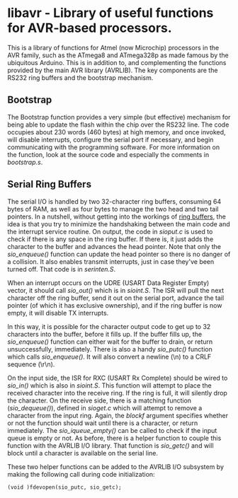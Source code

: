 # libavr - Library of useful functions for AVR-based processors.

This is a library of functions for Atmel (now Microchip) processors in
the AVR family, such as the ATmega8 and ATmega328p as made famous by
the ubiquitous Arduino.
This is in addition to, and complementing the functions provided by the
main AVR library (AVRLIB).
The key components are the RS232 ring buffers and the bootstrap mechanism.

## Bootstrap

The Bootstrap function provides a very simple (but effective) mechanism
for being able to update the flash within the chip over the RS232 line.
The code occupies about 230 words (460 bytes) at high memory, and once
invoked, will disable interrupts, configure the serial port if necessary,
and begin communicating with the programming software.
For more information on the function, look at the source code and
especially the comments in _bootstrap.s_.

## Serial Ring Buffers

The serial I/O is handled by two 32-character ring buffers, consuming
64 bytes of RAM, as well as four bytes to manage the two head and two
tail pointers.
In a nutshell, without getting into the workings of
[ring buffers](https://en.wikipedia.org/wiki/Circular_buffer),
the idea is that you try to minimize the handshaking between
the main code and the interrupt service routine.
On output, the code in _sioput.c_ is used to check if there is any space
in the ring buffer.
If there is, it just adds the character to the buffer and advances the
head pointer.
Note that only the *sio\_enqueue()* function can update the head pointer
so there is no danger of a collision.
It also enables transmit interrupts, just in case they've been turned off.
That code is in _serinten.S_.

When an interrupt occurs on the UDRE (USART Data Register Empty) vector,
it should call *sio\_out()* which is in _sioint.S_.
The ISR will pull the next character off the ring buffer, send it out
on the serial port, advance the tail pointer (of which it has exclusive
ownership), and if the ring buffer is now empty, it will disable TX
interrupts.

In this way, it is possible for the character output code to get up to
32 characters into the buffer, before it fills up.
If the buffer fills up, the *sio\_enqueue()* function can either wait
for the buffer to drain, or return unsuccessfully, immediately.
There is also a handy *sio\_putc()* function which calls *sio\_enqueue()*.
It will also convert a newline (\n) to a CRLF sequence (\r\n).

On the input side, the ISR for RXC (USART Rx Complete) should be wired
to *sio\_in()* which is also in _sioint.S_.
This function will attempt to place the received character into the
receive ring.
If the ring is full, it will silently drop the character.
On the receive side, there is a matching function (*sio\_dequeue()*),
defined in _sioget.c_ which will attempt to remove a character from the
input ring.
Again, the *blockf* argument specifies whether or not the function should
wait until there is a character, or return immediately.
The *sio\_iqueue\_empty()* can be called to check if the input queue is
empty or not.
As before, there is a helper function to couple this function with the
AVRLIB I/O library.
That function is *sio_getc()* and will block until a character is
available on the serial line.

These two helper functions can be added to the AVRLIB I/O subsystem by
making the following call during code initialization:

    (void )fdevopen(sio_putc, sio_getc);
